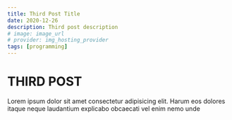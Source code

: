 ```yaml
---
title: Third Post Title
date: 2020-12-26
description: Third post description
# image: image_url
# provider: img_hosting_provider
tags: [programming]
---
```


# THIRD POST

Lorem ipsum dolor sit amet consectetur adipisicing elit. Harum eos dolores itaque neque laudantium
explicabo obcaecati vel enim nemo unde
